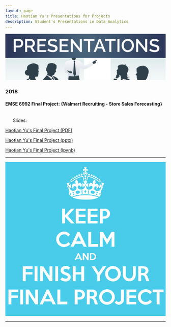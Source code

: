 ```yaml
---
layout: page
title: Haotian Yu's Presentations for Projects
description: Student's Presentations in Data Analytics
---
```


 <img src="pres.jpg" alt="pres" title="pres"/>
 
###  2018

#### EMSE 6992 Final Project: {Walmart Recruiting - Store Sales Forecasting}
<br/>&nbsp; &nbsp; &nbsp; Slides:




[Haotian Yu's Final Project (PDF)](https://github.com/HaotianYu123/HaotianYu123.github.io/blob/master/FP.pdf)

[Haotian Yu's Final Project (pptx)](https://github.com/HaotianYu123/HaotianYu123.github.io/blob/master/FP.pptx)

[Haotian Yu's Final Project (ipynb)](https://github.com/HaotianYu123/HaotianYu123.github.io/blob/master/FP.ipynb)

---



 <img src="FF.png" alt="FF" title="FF"/>

---
